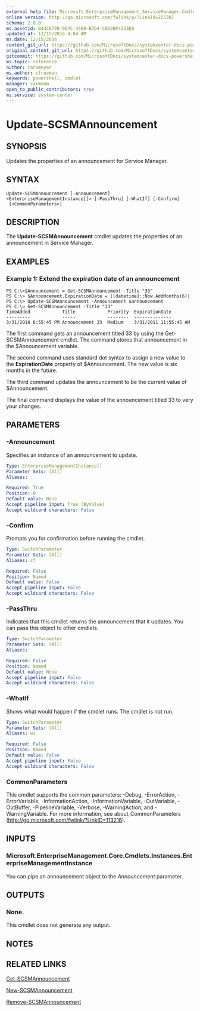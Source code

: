 ```yaml
---
external help file: Microsoft.EnterpriseManagement.ServiceManager.Cmdlets.dll-Help.xml
online version: http://go.microsoft.com/fwlink/p/?LinkId=225381
schema: 2.0.0
ms.assetid: B43C677D-967C-45E0-B7D4-C8D2BF4223E0
updated_at: 12/15/2016 4:04 AM
ms.date: 12/15/2016
content_git_url: https://github.com/MicrosoftDocs/systemcenter-docs-powershell/blob/master/systemcenter-cmdlets/SystemCenter2016/ServiceManager/vlatest/Update-SCSMAnnouncement.md
original_content_git_url: https://github.com/MicrosoftDocs/systemcenter-docs-powershell/blob/master/systemcenter-cmdlets/SystemCenter2016/ServiceManager/vlatest/Update-SCSMAnnouncement.md
gitcommit: https://github.com/MicrosoftDocs/systemcenter-docs-powershell/blob/7df4508c7b907a214e6a8eca76037b06065ef078/systemcenter-cmdlets/SystemCenter2016/ServiceManager/vlatest/Update-SCSMAnnouncement.md
ms.topic: reference
author: tarameyer
ms.author: cfreeman
keywords: powershell, cmdlet
manager: carmonm
open_to_public_contributors: true
ms.service: system-center
---
```


# Update-SCSMAnnouncement

## SYNOPSIS
Updates the properties of an announcement for Service Manager.

## SYNTAX

```
Update-SCSMAnnouncement [-Announcement] <EnterpriseManagementInstance[]> [-PassThru] [-WhatIf] [-Confirm]
 [<CommonParameters>]
```

## DESCRIPTION
The **Update-SCSMAnnouncement** cmdlet updates the properties of an announcement in Service Manager.

## EXAMPLES

### Example 1: Extend the expiration date of an announcement
```
PS C:\>$Announcement = Get-SCSMAnnouncement -Title "33"
PS C:\> $Announcement.ExpirationDate = ([datetime]::Now.AddMonths(6))
PS C:\> Update-SCSMAnnouncement -Announcement $announcement
PS C:\> Get-SCSMAnnouncement -Title "33"
TimeAdded            Title            Priority  ExpirationDate
---------            -----            --------  --------------
3/31/2010 6:55:45 PM Announcement 33  Medium    3/31/2011 11:55:45 AM
```

The first command gets an announcement titled 33 by using the Get-SCSMAnnouncement cmdlet.
The command stores that announcement in the $Announcement variable.

The second command uses standard dot syntax to assign a new value to the **ExpirationDate** property of $Announcement.
The new value is six months in the future.

The third command updates the announcement to be the current value of $Announcement.

The final command displays the value of the announcement titled 33 to very your changes.

## PARAMETERS

### -Announcement
Specifies an instance of an announcement to update.

```yaml
Type: EnterpriseManagementInstance[]
Parameter Sets: (All)
Aliases: 

Required: True
Position: 0
Default value: None
Accept pipeline input: True (ByValue)
Accept wildcard characters: False
```

### -Confirm
Prompts you for confirmation before running the cmdlet.

```yaml
Type: SwitchParameter
Parameter Sets: (All)
Aliases: cf

Required: False
Position: Named
Default value: False
Accept pipeline input: False
Accept wildcard characters: False
```

### -PassThru
Indicates that this cmdlet returns the announcement that it updates.
You can pass this object to other cmdlets.

```yaml
Type: SwitchParameter
Parameter Sets: (All)
Aliases: 

Required: False
Position: Named
Default value: None
Accept pipeline input: False
Accept wildcard characters: False
```

### -WhatIf
Shows what would happen if the cmdlet runs.
The cmdlet is not run.

```yaml
Type: SwitchParameter
Parameter Sets: (All)
Aliases: wi

Required: False
Position: Named
Default value: False
Accept pipeline input: False
Accept wildcard characters: False
```

### CommonParameters
This cmdlet supports the common parameters: -Debug, -ErrorAction, -ErrorVariable, -InformationAction, -InformationVariable, -OutVariable, -OutBuffer, -PipelineVariable, -Verbose, -WarningAction, and -WarningVariable. For more information, see about_CommonParameters (http://go.microsoft.com/fwlink/?LinkID=113216).

## INPUTS

### Microsoft.EnterpriseManagement.Core.Cmdlets.Instances.EnterpriseManagementInstance
You can pipe an announcement object to the *Announcement* parameter.

## OUTPUTS

### None.
This cmdlet does not generate any output.

## NOTES

## RELATED LINKS

[Get-SCSMAnnouncement](xref:SystemCenter2016/ServiceManager/vlatest/Get-SCSMAnnouncement.md)

[New-SCSMAnnouncement](xref:SystemCenter2016/ServiceManager/vlatest/New-SCSMAnnouncement.md)

[Remove-SCSMAnnouncement](xref:SystemCenter2016/ServiceManager/vlatest/Remove-SCSMAnnouncement.md)

